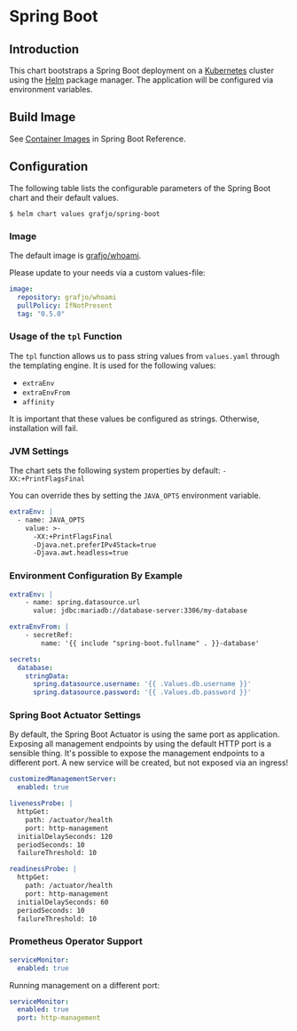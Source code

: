 # Spring Boot

## Introduction

This chart bootstraps a Spring Boot deployment on a [Kubernetes](https://kubernetes.io) cluster
using the [Helm](https://helm.sh) package manager. The application will be configured via environment variables.

## Build Image

See [Container Images](https://docs.spring.io/spring-boot/docs/current/reference/htmlsingle/#boot-features-container-images)
in Spring Boot Reference.



## Configuration

The following table lists the configurable parameters of the Spring Boot chart and their default values.

```console
$ helm chart values grafjo/spring-boot
```



### Image

The default image is [grafjo/whoami](https://github.com/grafjo/whoami).

Please update to your needs via a custom values-file:

```yaml
image:
  repository: grafjo/whoami
  pullPolicy: IfNotPresent
  tag: "0.5.0"
```


### Usage of the `tpl` Function

The `tpl` function allows us to pass string values from `values.yaml` through the templating engine.
It is used for the following values:

* `extraEnv`
* `extraEnvFrom`
* `affinity`

It is important that these values be configured as strings. Otherwise, installation will fail.


### JVM Settings

The chart sets the following system properties by default:
`-XX:+PrintFlagsFinal`

You can override thes by setting the `JAVA_OPTS` environment variable.

```yaml
extraEnv: |
  - name: JAVA_OPTS
    value: >-
      -XX:+PrintFlagsFinal
      -Djava.net.preferIPv4Stack=true
      -Djava.awt.headless=true
```

### Environment Configuration By Example

```yaml
extraEnv: |
    - name: spring.datasource.url
      value: jdbc:mariadb://database-server:3306/my-database

extraEnvFrom: |
    - secretRef:
        name: '{{ include "spring-boot.fullname" . }}-database'

secrets:
  database:
    stringData:
      spring.datasource.username: '{{ .Values.db.username }}'
      spring.datasource.password: '{{ .Values.db.password }}'
```

### Spring Boot Actuator Settings

By default, the Spring Boot Actuator is using the same port as application.
Exposing all management endpoints by using the default HTTP port is a sensible thing.
It's possible to expose the management endpoints to a different port.
A new service will be created, but not exposed via an ingress!

```yaml
customizedManagementServer:
  enabled: true

livenessProbe: |
  httpGet:
    path: /actuator/health
    port: http-management
  initialDelaySeconds: 120
  periodSeconds: 10
  failureThreshold: 10

readinessProbe: |
  httpGet:
    path: /actuator/health
    port: http-management
  initialDelaySeconds: 60
  periodSeconds: 10
  failureThreshold: 10
```


### Prometheus Operator Support

```yaml
serviceMonitor:
  enabled: true
```

Running management on a different port:

```yaml
serviceMonitor:
  enabled: true
  port: http-management
```
